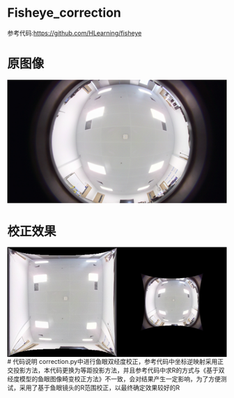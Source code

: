# Fisheye_correction
参考代码:https://github.com/HLearning/fisheye  
# 原图像
![](https://github.com/smallboxx/Fisheye_correction/blob/main/imgs/test3.jpg)
# 校正效果
<div style="display: flex;">
    <img src="https://github.com/smallboxx/Fisheye_correction/blob/main/undistorted_by_R161.jpg" style="width:50%;" />
    <img src="https://github.com/smallboxx/Fisheye_correction/blob/main/undistorted_by_R321.jpg" style="width:50%;" />
</div>
# 代码说明
correction.py中进行鱼眼双经度校正，参考代码中坐标逆映射采用正交投影方法，本代码更换为等距投影方法，并且参考代码中求R的方式与《基于双经度模型的鱼眼图像畸变校正方法》不一致，会对结果产生一定影响，为了方便测试，采用了基于鱼眼镜头的R范围校正，以最终确定效果较好的R
